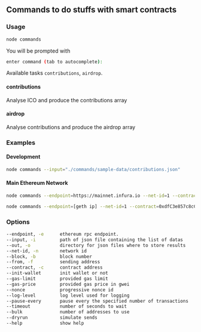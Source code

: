 ## Commands to do stuffs with smart contracts

### Usage

```bash
node commands
```

You will be prompted with

```bash
enter command (tab to autocomplete):
```

Available tasks `contributions`, `airdrop`.

#### contributions

Analyse ICO and produce the contributions array

#### airdrop

Analyse contributions and produce the airdrop array

### Examples

#### Development

```bash
node commands --input="./commands/sample-data/contributions.json"
```

#### Main Ethereum Network

```bash
node commands --endpoint=https://mainnet.infura.io --net-id=1 --contract=0xe554EE8f6Fc36F6fDdD40028D061BB8779437620
```

```bash
node commands --endpoint=[geth ip] --net-id=1 --contract=0xdfC3e857c8cCEA7657E0ed98AB92e048e38deE0f --input=./commands/input/contributions.json --block=8077558
```

### Options

```bash
--endpoint, -e      ethereum rpc endpoint.                              [string]    [default: "http://127.0.0.1:8545"]
--input, -i         path of json file containing the list of datas      [string]    [default: "./input/contributions.json"]
--out, -o           directory for json files where to store results     [string]    [default: "./scripts/output"]
--net-id, -n        network id                                          [number]    [default: 5777]
--block, -b         block number                                        [string]    [default: "latest"]
--from, -f          sending address                                     [string]
--contract, -c      contract address                                    [string]
--init-wallet       init wallet or not                                  [boolean]   [default: false]
--gas-limit         provided gas limit                                  [number]    [default: 6721975]
--gas-price         provided gas price in gwei                          [number]    [default: 5]
--nonce             progressive nonce id                                [number]
--log-level         log level used for logging                          [string]    [default: "debug"]
--pause-every       pause every the specified number of transactions    [number]    [default: 1]
--timeout           number of seconds to wait                           [number]    [default: 10]
--bulk              number of addresses to use                          [number]    [default: 1]
--dryrun            simulate sends                                      [boolean]
--help              show help                                           [boolean]
```
